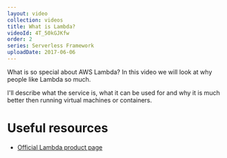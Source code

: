 ```yaml
---
layout: video
collection: videos
title: What is Lambda?
videoId: 4T_50kGJKfw
order: 2
series: Serverless Framework
uploadDate: 2017-06-06
---
```


What is so special about AWS Lambda? In this video we will look at why people like Lambda so much.

I'll describe what the service is, what it can be used for and why it is much better then running virtual machines or containers.

# Useful resources
* <a href="https://aws.amazon.com/lambda/" target="_blank">Official Lambda product page</a>